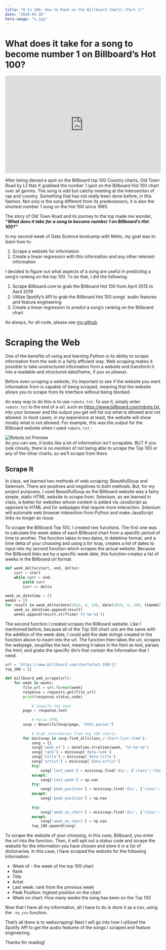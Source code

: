 ```yaml
---
title: "0 to 100: How to Rank on the Billboard Charts (Part 1)"
date: "2019-04-10"
hero-image: "a.jpg"
---
```


# What does it take for a song to become number 1 on Billboard’s Hot 100?

<iframe style="max-width:560px; height:315px; width:100%; display: block; margin: 0 auto;" src="https://www.youtube.com/embed/7ysFgElQtjI" frameborder="0" allow="accelerometer; autoplay; encrypted-media; gyroscope; picture-in-picture" allowfullscreen></iframe>

After being denied a spot on the Billboard top 100 Country charts, Old Town Road by Lil Nas X grabbed the number 1 spot on the Billboard Hot 100 chart over all genres. The song is odd but catchy meeting at the intersection of rap and country. Something that has not really been done before, in this fashion. Not only is the song different from its predecessors, it is also the shortest number 1 song on the Hot 100 since 1965. 

The story of Old Town Road and its journey to the top made me wonder, ***“What does it take for a song to become number 1 on Billboard’s Hot 100?”*** 

In my second week of Data Science bootcamp with Metis, my goal was to learn how to: 
  1. Scrape a website for information 
  2. Create a linear regression with this information and any other relevant information

I decided to figure out what aspects of a song are useful in predicting a song’s ranking on the top 100. To do that, I did the following: 
 
1. Scrape Billboard.com to grab the Billboard Hot 100 from April 2015 to April 2019
2. Utilize Spotify’s API to grab the Billboard Hot 100 songs’ audio features and feature engineering
3. Create a linear regression to predict a song’s ranking on the Billboard chart

As always, for all code, please see [my github](https://github.com/amyksu/predicting_billboard_charts_ranking).

# Scraping the Web

One of the benefits of using and learning Python is its ability to scrape information from the web in a fairly efficient way. Web scraping makes it possible to take unstructured information from a website and transform it into a readable and structured data(frame, if you so please). 

Before even scraping a website, it’s important to see if the website you want information from is capable of being scraped, meaning that the website allows you to scrape from its interface without being blocked. 

An easy way to do this is to use `robots.txt`. To use it, simply enter  `robots.txt` to the end of a url, such as https://www.billboard.com/robots.txt, into your browser and the output you get will list out what is allowed and not allowed. In most cases, in my experience at least, the website will show mostly what is not allowed. For example, this was the output for the Billboard website when I used `robots.txt` : 

<div class="mw7 center ph3-ns">
  <div class="cf ph2-ns">
    <img src="../photos/robots.png" alt="Robots.txt Preview"/>
    </div>
</div>
As you can see, it looks like a lot of information isn’t scrapable. BUT if you look closely, there is no mention of not being able to scrape the Top 100 or any of the other charts, so we’ll scrape from there.

## Scrape It

In class, we learned two methods of web scraping: BeautifulSoup and Selenium. There are positives and negatives to both methods. But, for my project purposes, I used BeautifulSoup as the Billboard website was a fairly simple, static HTML website to scrape from. Selenium, as we learned in class, is better for websites whose content is added via JavaScript as opposed to HTML and for webpages that require more interaction. Selenium will automate web browser interaction from Python and make JavaScript links no longer an issue. 

To scrape the Billboard Top 100, I created two functions. The first one was to calculate the week dates of each Billboard chart from a specific period of time to another. The function takes in two dates, in datetime format, and a time delta of your choosing and using a for loop, creates a list of dates to input into my second function which scrapes the actual website. Because the Billboard links are by a specific week date, this function creates a list of weeks in the Billboard url format. 

```python
def week_delta(start, end, delta):
    curr = start
    while curr < end:
        yield curr
        curr += delta
    
week_as_datetime = []
weeks = []
for result in week_delta(date(2012, 4, 14), date(2019, 4, 20), timedelta(days=7)):
    week_as_datetime.append(result)
    weeks.append(result.strftime('%Y-%m-%d'))
```

The second function I created scrapes the Billboard website. Like I mentioned before, because all of the Top 100 chart urls are the same with the addition of the week date, I could add the date strings created in the function above to insert into the url. The function then takes the url, scrapes the webpage, soupifies the text, meaning it takes in the html as text, parses the html, and grabs the specific div’s that contain the information that I need. 

```python
url = 'https://www.billboard.com/charts/hot-100/{}'
top_100 = []
    
def billboard_web_scrape(url):
    for week in weeks:
        file_url = url.format(week)
        response = requests.get(file_url)
        print(response.status_code)
            
            # Soupify the text 
        page = response.text
            
            # Parse HTML
        soup = BeautifulSoup(page, 'html.parser')
            
            # Grab information from top 100 charts 
        for minisoup in soup.find_all(class_='chart-list-item'):
            song = {}
            song['week_of'] = datetime.strptime(week, '%Y-%m-%d')
            song['rank'] = minisoup['data-rank']
            song['title'] = minisoup['data-title']
            song['artist'] = minisoup['data-artist']
            try: 
                song['last_week'] = minisoup.find('div', {'class':'chart-list-item__last-week'}).get_text(strip=True)
            except:
                song['last_week'] = np.nan
            try:     
                song['peak_position'] = minisoup.find('div', {'class':'chart-list-item__weeks-at-one'}).get_text(strip=True)
            except:
                song['peak_position'] = np.nan
    
            try: 
                song['week_on_chart'] = minisoup.find('div', {'class':'chart-list-item__weeks-on-chart'}).get_text(strip=True)
            except:
                song['week_on_chart'] = np.nan
            top_100.append(song)
```
 
To scrape the website of your choosing, in this case, Billboard, you enter the url into the function. Then, it will spit out a status code and scrape the website for the information you have chosen and store it in a list of dictionaries. In this case, I have scraped the website for the following information:

  - Week of - the week of the top 100 chart
  - Rank 
  - Title 
  - Artist
  - Last week: rank from the previous week
  - Peak Position: highest position on the chart 
  - Week on chart: How many weeks the song has been on the Top 100 

Now that I have all my information, all I have to do is store it as a csv, using the `.to_csv` function. 

That’s all there is to webscraping! Next I will go into how I utilized the Spotify API to get the audio features of the songs I scraped and feature engineering. 

Thanks for reading! 

